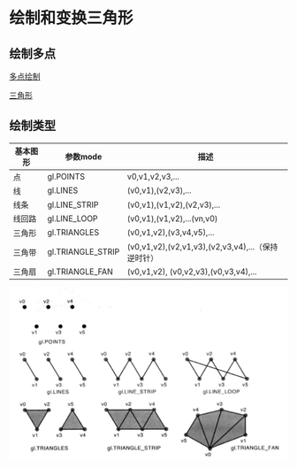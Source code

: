 # 绘制和变换三角形

## 绘制多点

[多点绘制](01multipoints.html)

[三角形](02hellotriangle.html)

## 绘制类型

| 基本图形 | 参数mode | 描述 |
| ---- | ---- | ---- |
| 点 | gl.POINTS | v0,v1,v2,v3,... |
| 线 | gl.LINES | (v0,v1),(v2,v3),... |
| 线条 | gl.LINE_STRIP | (v0,v1),(v1,v2),(v2,v3),... |
| 线回路 | gl.LINE_LOOP | (v0,v1),(v1,v2),...(vn,v0) |
| 三角形 | gl.TRIANGLES | (v0,v1,v2),(v3,v4,v5),... |
| 三角带 | gl.TRIANGLE_STRIP | (v0,v1,v2),(v2,v1,v3),(v2,v3,v4),...（保持逆时针） |
| 三角扇 | gl.TRIANGLE_FAN | (v0,v1,v2), (v0,v2,v3),(v0,v3,v4),... |


![绘制类型](images/drawarray.png)